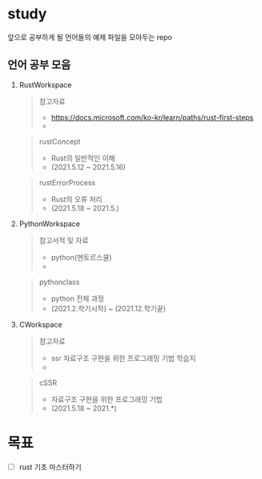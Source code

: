 # study
앞으로 공부하게 될 언어들의 예제 파일을 모아두는 repo

## 언어 공부 모음
1. RustWorkspace
	> 참고자료
	> * https://docs.microsoft.com/ko-kr/learn/paths/rust-first-steps 
	> * <br>

	> rustConcept
	> * Rust의 일반적인 이해
	> * (2021.5.12 ~ 2021.5.16) <br>

	> rustErrorProcess
	> * Rust의 오류 처리
	> * (2021.5.18 ~ 2021.5.) <br>


2. PythonWorkspace
	> 참고서적 및 자료
	> * python(멘토르스쿨)
	> *  <br>

	> pythonclass
	> * python 전체 과정
	> * (2021.2.학기시작) ~ (2021.12.학기끝)

3. CWorkspace
	> 참고자료
	> * ssr 자료구조 구현을 위한 프로그래밍 기법 학습지
	> * <br>

	> cSSR
	> * 자료구조 구현을 위한 프로그래밍 기법
	> * (2021.5.18 ~ 2021.*)
#  목표
- [ ] rust 기초 마스터하기
